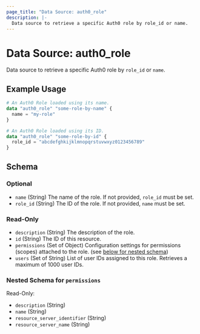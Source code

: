 ```yaml
---
page_title: "Data Source: auth0_role"
description: |-
  Data source to retrieve a specific Auth0 role by role_id or name.
---
```


# Data Source: auth0_role

Data source to retrieve a specific Auth0 role by `role_id` or `name`.

## Example Usage

```terraform
# An Auth0 Role loaded using its name.
data "auth0_role" "some-role-by-name" {
  name = "my-role"
}

# An Auth0 Role loaded using its ID.
data "auth0_role" "some-role-by-id" {
  role_id = "abcdefghkijklmnopqrstuvwxyz0123456789"
}
```

<!-- schema generated by tfplugindocs -->
## Schema

### Optional

- `name` (String) The name of the role. If not provided, `role_id` must be set.
- `role_id` (String) The ID of the role. If not provided, `name` must be set.

### Read-Only

- `description` (String) The description of the role.
- `id` (String) The ID of this resource.
- `permissions` (Set of Object) Configuration settings for permissions (scopes) attached to the role. (see [below for nested schema](#nestedatt--permissions))
- `users` (Set of String) List of user IDs assigned to this role. Retrieves a maximum of 1000 user IDs.

<a id="nestedatt--permissions"></a>
### Nested Schema for `permissions`

Read-Only:

- `description` (String)
- `name` (String)
- `resource_server_identifier` (String)
- `resource_server_name` (String)


